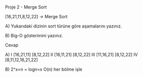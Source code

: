 Proje 2 - Merge Sort

[16,21,11,8,12,22] -> Merge Sort

A) Yukarıdaki dizinin sort türüne göre aşamalarını yazınız.

B) Big-O gösterimini yazınız.



Cevap

A) I [16,21,11] [8,12,22]
 II [16,11,21] [8,12,22]
 III [11,16,21] [8,12,22]
 IV [8,11,12,16,21,22]
 
 
 
B) 2^x=n
 = logn=x
 O(n) her bölme işle

